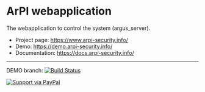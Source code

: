 # ArPI webapplication

The webapplication to control the system (argus_server).

* Project page: https://www.arpi-security.info/
* Demo: https://demo.arpi-security.info/
* Documentation: https://docs.arpi-security.info/

---

DEMO branch: [![Build Status](https://www.travis-ci.org/ArPIHomeSecurity/arpi_webapplication.svg?branch=demo)](https://www.travis-ci.org/ArPIHomeSecurity/arpi_webapplication)


<a href="https://www.paypal.me/gkovacs81/">
  <img alt="Support via PayPal" src="https://cdn.rawgit.com/twolfson/paypal-github-button/1.0.0/dist/button.svg"/>
</a>
